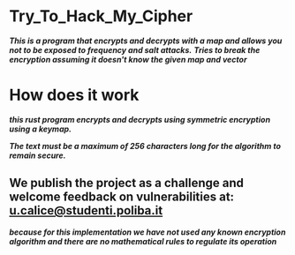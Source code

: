 # Try_To_Hack_My_Cipher
***This is a program that encrypts and decrypts with a map and allows you not to be exposed to frequency and salt attacks.***
***Tries to break the encryption assuming it doesn't know the given map and vector***

# How does it work
***this rust program encrypts and decrypts using symmetric encryption using a keymap.***

***The text must be a maximum of 256 characters long for the algorithm to remain secure.***

## We publish the project as a challenge and welcome feedback on vulnerabilities at: u.calice@studenti.poliba.it

***because for this implementation we have not used any known encryption algorithm and there are no mathematical rules to regulate its operation***
